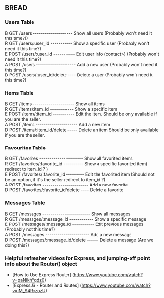 ## BREAD

### Users Table 
B GET   /users -------------------- Show all users (Probably won't need it this time?))<br>
R GET   /users/:user_id ----------- Show a specific user (Probably won't need it this time?) <br>
E POST  /users/:user_id ----------- Edit user info (contact>) (Probably won't need it this time?)<br>
A POST  /users -------------------- Add a new user (Probably won't need it this time?) <br>
D POST  /users/:user_id/delete ---- Delete a user (Probably won't need it this time?) <br>

### Items Table
B GET   /items --------------------- Show all items <br>
R GET   /items/:item_id ------------ Show a specific item <br>
E POST  /items/:item_id  ----------- Edit the item. Should be only available if you are the seller. <br>
A POST  /items --------------------- Add a new item<br>
D POST  /items/:item_id/delete ----- Delete an item Should be only available if you are the seller.<br>

### Favourites Table
B GET   /favorites ---------------------- Show all favorited items <br>
R GET   /favorites/:favorite_id ---------- Show a specific favorited item( redirect to item_id ? ) <br>
E POST  /favorites/:favorite_id  --------- Edit the favorited item (Should not be an option, if it's the seller redirect to item_id ?) <br>
A POST  /favorites ----------------------- Add a new favorite <br>
D POST  /favorites/:favorite_id/delete ---- Delete a favorite<br>


### Messages Table
B GET   /messages ------------------------ Show all messages  <br>
R GET   /messages/:message_id ------------ Show a specific message <br>
E POST  /messages/:message_id  ----------- Edit previous messages (Probably not this time?) <br>
A POST  /messages ---------------------- Add a new message <br>
D POST  /messages/:message_id/delete ------ Delete a message (Are we doing this?)<br>

### Helpful refresher videos for Express, and jumping-off point info about the Router() object
- [How to Use Express Router] (https://www.youtube.com/watch?v=paNikhYqdz0)
- [ExpressJS - Router and Routes] (https://www.youtube.com/watch?v=iM_S4RczozU)
